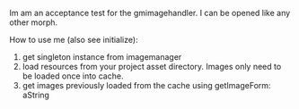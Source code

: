 Im am an acceptance test for the gmimagehandler. I can be opened like any other morph.

How to use me (also see initialize):
1. get singleton instance from imagemanager
2. load resources from your project asset directory. Images only need to be loaded once into cache.
3. get images previously loaded from the cache using getImageForm: aString